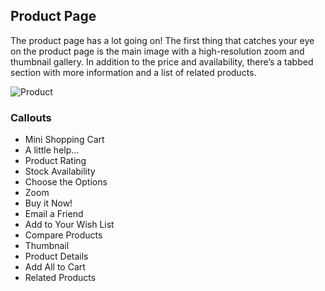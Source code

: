Product Page
--

The product page has a lot going on! The first thing that catches your eye on the product page is the main image with a high-resolution zoom and thumbnail gallery. In addition to the price and availability, there’s a tabbed section with more information and a list of related products.

![Product](https://docs.magento.com/m2/ce/user_guide/Resources/Images/storefront-product-page-full-m_thumb_0_0.png)

### Callouts

* Mini Shopping Cart
* A little help…
* Product Rating
* Stock Availability
* Choose the Options
* Zoom
* Buy it Now!
* Email a Friend
* Add to Your Wish List
* Compare Products
* Thumbnail
* Product Details
* Add All to Cart
* Related Products